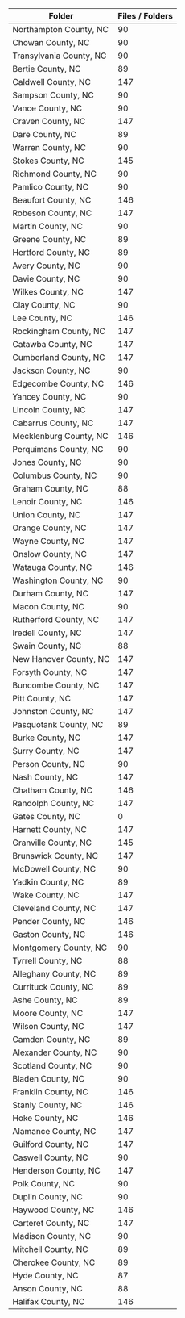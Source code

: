 | Folder                  |   Files / Folders |
|-------------------------|-------------------|
| Northampton County, NC  |                90 |
| Chowan County, NC       |                90 |
| Transylvania County, NC |                90 |
| Bertie County, NC       |                89 |
| Caldwell County, NC     |               147 |
| Sampson County, NC      |                90 |
| Vance County, NC        |                90 |
| Craven County, NC       |               147 |
| Dare County, NC         |                89 |
| Warren County, NC       |                90 |
| Stokes County, NC       |               145 |
| Richmond County, NC     |                90 |
| Pamlico County, NC      |                90 |
| Beaufort County, NC     |               146 |
| Robeson County, NC      |               147 |
| Martin County, NC       |                90 |
| Greene County, NC       |                89 |
| Hertford County, NC     |                89 |
| Avery County, NC        |                90 |
| Davie County, NC        |                90 |
| Wilkes County, NC       |               147 |
| Clay County, NC         |                90 |
| Lee County, NC          |               146 |
| Rockingham County, NC   |               147 |
| Catawba County, NC      |               147 |
| Cumberland County, NC   |               147 |
| Jackson County, NC      |                90 |
| Edgecombe County, NC    |               146 |
| Yancey County, NC       |                90 |
| Lincoln County, NC      |               147 |
| Cabarrus County, NC     |               147 |
| Mecklenburg County, NC  |               146 |
| Perquimans County, NC   |                90 |
| Jones County, NC        |                90 |
| Columbus County, NC     |                90 |
| Graham County, NC       |                88 |
| Lenoir County, NC       |               146 |
| Union County, NC        |               147 |
| Orange County, NC       |               147 |
| Wayne County, NC        |               147 |
| Onslow County, NC       |               147 |
| Watauga County, NC      |               146 |
| Washington County, NC   |                90 |
| Durham County, NC       |               147 |
| Macon County, NC        |                90 |
| Rutherford County, NC   |               147 |
| Iredell County, NC      |               147 |
| Swain County, NC        |                88 |
| New Hanover County, NC  |               147 |
| Forsyth County, NC      |               147 |
| Buncombe County, NC     |               147 |
| Pitt County, NC         |               147 |
| Johnston County, NC     |               147 |
| Pasquotank County, NC   |                89 |
| Burke County, NC        |               147 |
| Surry County, NC        |               147 |
| Person County, NC       |                90 |
| Nash County, NC         |               147 |
| Chatham County, NC      |               146 |
| Randolph County, NC     |               147 |
| Gates County, NC        |                 0 |
| Harnett County, NC      |               147 |
| Granville County, NC    |               145 |
| Brunswick County, NC    |               147 |
| McDowell County, NC     |                90 |
| Yadkin County, NC       |                89 |
| Wake County, NC         |               147 |
| Cleveland County, NC    |               147 |
| Pender County, NC       |               146 |
| Gaston County, NC       |               146 |
| Montgomery County, NC   |                90 |
| Tyrrell County, NC      |                88 |
| Alleghany County, NC    |                89 |
| Currituck County, NC    |                89 |
| Ashe County, NC         |                89 |
| Moore County, NC        |               147 |
| Wilson County, NC       |               147 |
| Camden County, NC       |                89 |
| Alexander County, NC    |                90 |
| Scotland County, NC     |                90 |
| Bladen County, NC       |                90 |
| Franklin County, NC     |               146 |
| Stanly County, NC       |               146 |
| Hoke County, NC         |               146 |
| Alamance County, NC     |               147 |
| Guilford County, NC     |               147 |
| Caswell County, NC      |                90 |
| Henderson County, NC    |               147 |
| Polk County, NC         |                90 |
| Duplin County, NC       |                90 |
| Haywood County, NC      |               146 |
| Carteret County, NC     |               147 |
| Madison County, NC      |                90 |
| Mitchell County, NC     |                89 |
| Cherokee County, NC     |                89 |
| Hyde County, NC         |                87 |
| Anson County, NC        |                88 |
| Halifax County, NC      |               146 |